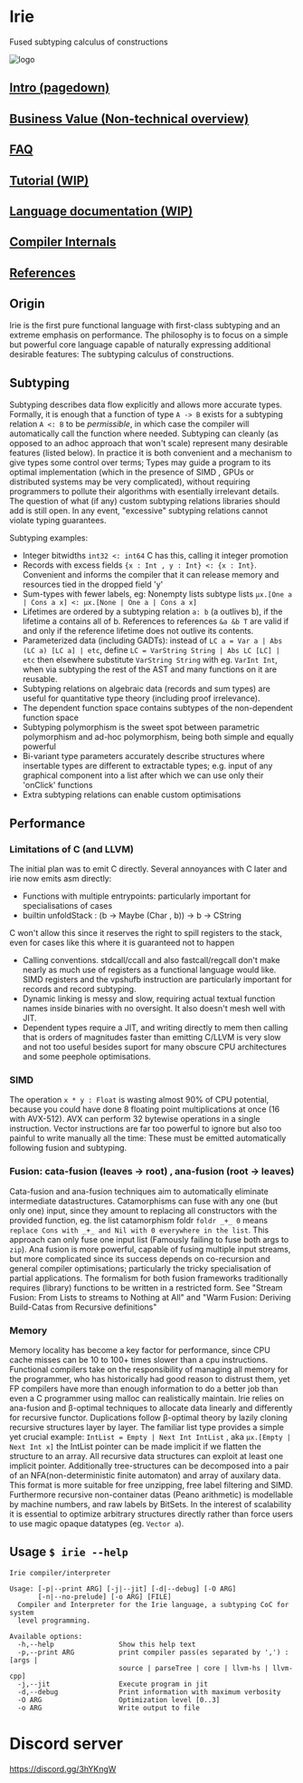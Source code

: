 # Irie
Fused subtyping calculus of constructions

![logo](https://cdn.discordapp.com/attachments/631043990879338496/756673093497520138/logo.png)
## [Intro (pagedown)](#origin)
## [Business Value (Non-technical overview)](BusinessValue.md)
## [FAQ](FAQ.md)
## [Tutorial (WIP)](tutorial.md)
## [Language documentation (WIP)](languageDocumentation.md)
## [Compiler Internals](../compiler/README.md)
## [References](references)

## Origin
Irie is the first pure functional language with first-class subtyping and an extreme emphasis on performance. The philosophy is to focus on a simple but powerful core language capable of naturally expressing additional desirable features: The subtyping calculus of constructions.

## Subtyping
Subtyping describes data flow explicitly and allows more accurate types. Formally, it is enough that a function of type `A -> B` exists for a subtyping relation `A <: B` to be _permissible_, in which case the compiler will automatically call the function where needed. Subtyping can cleanly (as opposed to an adhoc approach that won't scale) represent many desirable features (listed below). In practice it is both convenient and a mechanism to give types some control over terms; Types may guide a program to its optimal implementation (which in the presence of SIMD , GPUs or distributed systems may be very complicated), without requiring programmers to pollute their algorithms with esentially irrelevant details. The question of what (if any) custom subtyping relations libraries should add is still open. In any event, "excessive" subtyping relations cannot violate typing guarantees.

Subtyping examples:
* Integer bitwidths `int32 <: int64` C has this, calling it integer promotion
* Records with excess fields  `{x : Int , y : Int} <: {x : Int}`. Convenient and informs the compiler that it can release memory and resources tied in the dropped field 'y'
* Sum-types with fewer labels, eg: Nonempty lists subtype lists `µx.[One a | Cons a x] <: μx.[None | One a | Cons a x]`
* Lifetimes are ordered by a subtyping relation `a: b` (a outlives b), if the lifetime a contains all of b. References to references `&a &b T` are valid if and only if the reference lifetime does not outlive its contents.
* Parameterized data (including GADTs): instead of `LC a = Var a | Abs (LC a) [LC a] | etc`, define `LC = VarString String | Abs LC [LC] | etc` then elsewhere substitute `VarString String` with eg. `VarInt Int`, when via subtyping the rest of the AST and many functions on it are reusable.
* Subtyping relations on algebraic data (records and sum types) are useful for quantitative type theory (including proof irrelevance).
* The dependent function space contains subtypes of the non-dependent function space
* Subtyping polymorphism is the sweet spot between parametric polymorphism and ad-hoc polymorphism, being both simple and equally powerful
* Bi-variant type parameters accurately describe structures where insertable types are different to extractable types; e.g. input of any graphical component into a list after which we can use only their 'onClick' functions
* Extra subtyping relations can enable custom optimisations

## Performance
### Limitations of C (and LLVM)
The initial plan was to emit C directly. Several annoyances with C later and irie now emits asm directly:
* Functions with multiple entrypoints: particularly important for specialisations of cases
* builtin unfoldStack : (b -> Maybe (Char , b)) -> b -> CString

C won't allow this since it reserves the right to spill registers to the stack, even for cases like this where it is guaranteed not to happen
* Calling conventions. stdcall/ccall and also fastcall/regcall don't make nearly as much use of registers as a functional language would like. SIMD registers and the vpshufb instruction are particularly important for records and record subtyping.
* Dynamic linking is messy and slow, requiring actual textual function names inside binaries with no oversight. It also doesn't mesh well with JIT.
* Dependent types require a JIT, and writing directly to mem then calling that is orders of magnitudes faster than emitting C/LLVM is very slow and not too useful besides suport for many obscure CPU architectures and some peephole optimisations.

### SIMD
The operation `x * y : Float` is wasting almost 90% of CPU potential, because you could have done 8 floating point multiplications at once (16 with AVX-512). AVX can perform 32 bytewise operations in a single instruction. Vector instructions are far too powerful to ignore but also too painful to write manually all the time: These must be emitted automatically following fusion and subtyping.

### Fusion: cata-fusion (leaves -> root) , ana-fusion (root -> leaves)
Cata-fusion and ana-fusion techniques aim to automatically eliminate intermediate datastructures. Catamorphisms can fuse with any one (but only one) input, since they amount to replacing all constructors with the provided function, eg. the list catamorphism foldr `foldr _+_ 0` means `replace Cons with _+_ and Nil with 0 everywhere in the list`. This approach can only fuse one input list (Famously failing to fuse both args to `zip`). Ana fusion is more powerful, capable of fusing multiple input streams, but more complicated since its success depends on co-recursion and general compiler optimisations; particularly the tricky specialisation of partial applications. The formalism for both fusion frameworks traditionally requires (library) functions to be written in a restricted form. See "Stream Fusion: From Lists to streams to Nothing at All" and "Warm Fusion: Deriving Build-Catas from Recursive definitions"

### Memory
Memory locality has become a key factor for performance, since CPU cache misses can be 10 to 100+ times slower than a cpu instructions. Functional compilers take on the responsibility of managing all memory for the programmer, who has historically had good reason to distrust them, yet FP compilers have more than enough information to do a better job than even a C programmer using malloc can realistically maintain. Irie relies on ana-fusion and β-optimal techniques to allocate data linearly and differently for recursive functor. Duplications follow β-optimal theory by lazily cloning recursive structures layer by layer. The familiar list type provides a simple yet crucial example: `IntList = Empty | Next Int IntList` , aka `μx.[Empty | Next Int x]` the IntList pointer can be made implicit if we flatten the structure to an array. All recursive data structures can exploit at least one implicit pointer. Additionally tree-structures can be decomposed into a pair of an NFA(non-deterministic finite automaton) and array of auxilary data. This format is more suitable for free unzipping, free label filtering and SIMD. Furthermore recursive non-container datas (Peano arithmetic) is modellable by machine numbers, and raw labels by BitSets. In the interest of scalability it is essential to optimize arbitrary structures directly rather than force users to use magic opaque datatypes (eg. `Vector a`).

## Usage `$ irie --help`
```
Irie compiler/interpreter

Usage: [-p|--print ARG] [-j|--jit] [-d|--debug] [-O ARG]
       [-n|--no-prelude] [-o ARG] [FILE]
  Compiler and Interpreter for the Irie language, a subtyping CoC for system
  level programming.

Available options:
  -h,--help                Show this help text
  -p,--print ARG           print compiler pass(es separated by ',') : [args |
                           source | parseTree | core | llvm-hs | llvm-cpp]
  -j,--jit                 Execute program in jit
  -d,--debug               Print information with maximum verbosity
  -O ARG                   Optimization level [0..3]
  -o ARG                   Write output to file
```

# Discord server
https://discord.gg/3hYKngW

